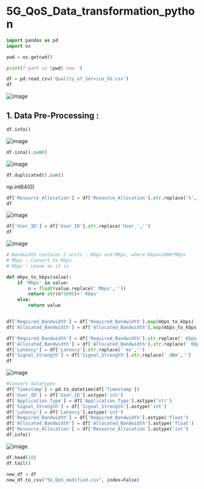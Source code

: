 # 5G_QoS_Data_transformation_python
``` python
import pandas as pd
import os

pwd = os.getcwd()

print(f'path is {pwd} now ')

df = pd.read_csv('Quality_of_Service_5G.csv')
df
```
![image](https://github.com/user-attachments/assets/291586f9-41e4-45d4-98b8-fbd50d4abe64)

## 1. Data Pre-Processing :
``` python
df.info()
```

![image](https://github.com/user-attachments/assets/a6833d5a-10ce-4bd9-9a77-01247a25114f)

``` python
df.isna().sum()
```

![image](https://github.com/user-attachments/assets/cdb6be41-dc26-4c9f-a2b0-4e61b980fb62)

``` python
df.duplicated().sum()
```
np.int64(0)

``` python
df['Resource_Allocation'] = df['Resource_Allocation'].str.replace('%','')
df
```
![image](https://github.com/user-attachments/assets/7cf9f352-f297-43ae-b374-c1ff6a86542c)

``` python
df['User_ID'] = df['User_ID'].str.replace('User_','')
df
```

![image](https://github.com/user-attachments/assets/9b5931b2-e01e-43d8-9ed5-44c7e60d7e55)


``` python
# Bandwidth contains 2 units : Kbps and Mbps, where Kbps=1000*Mbps
# Mbps : Convert to Kbps
# Kbps : Leave as it is

def mbps_to_kbps(value):  
    if 'Mbps' in value:
        n = float(value.replace(' Mbps',''))
        return str(n*1000)+' Kbps'
    else:
        return value


df['Required_Bandwidth'] = df['Required_Bandwidth'].map(mbps_to_kbps)
df['Allocated_Bandwidth'] = df['Allocated_Bandwidth'].map(mbps_to_kbps)

df['Required_Bandwidth'] = df['Required_Bandwidth'].str.replace(' Kbps','')
df['Allocated_Bandwidth'] = df['Allocated_Bandwidth'].str.replace(' Kbps','')
df['Latency'] = df['Latency'].str.replace(' ms','')
df['Signal_Strength'] = df['Signal_Strength'].str.replace(' dBm','')
df

```
![image](https://github.com/user-attachments/assets/72d5e645-60e8-4ccb-9760-a14c9bc28974)


``` python
#Convert datatypes 
df['Timestamp'] = pd.to_datetime(df['Timestamp'])
df['User_ID'] = df['User_ID'].astype('int')
df['Application_Type'] = df['Application_Type'].astype('str')
df['Signal_Strength'] = df['Signal_Strength'].astype('int')
df['Latency'] = df['Latency'].astype('int')
df['Required_Bandwidth'] = df['Required_Bandwidth'].astype('float')
df['Allocated_Bandwidth'] = df['Allocated_Bandwidth'].astype('float')
df['Resource_Allocation'] = df['Resource_Allocation'].astype('int')
df.info()
```
![image](https://github.com/user-attachments/assets/02c79674-f56d-4d00-8161-041524bca179)

``` python
df.head(10)
df.tail()

new_df = df
new_df.to_csv("5G_QoS_modified.csv", index=False)
```





